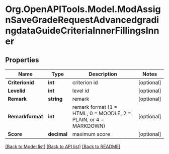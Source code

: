 # Org.OpenAPITools.Model.ModAssignSaveGradeRequestAdvancedgradingdataGuideCriteriaInnerFillingsInner

## Properties

Name | Type | Description | Notes
------------ | ------------- | ------------- | -------------
**Criterionid** | **int** | criterion id | [optional] 
**Levelid** | **int** | level id | [optional] 
**Remark** | **string** | remark | [optional] 
**Remarkformat** | **int** | remark format (1 &#x3D; HTML, 0 &#x3D; MOODLE, 2 &#x3D; PLAIN, or 4 &#x3D; MARKDOWN) | [optional] 
**Score** | **decimal** | maximum score | [optional] 

[[Back to Model list]](../README.md#documentation-for-models) [[Back to API list]](../README.md#documentation-for-api-endpoints) [[Back to README]](../README.md)

